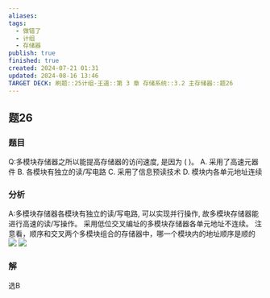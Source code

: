 ```yaml
---
aliases: 
tags:
  - 做错了
  - 计组
  - 存储器
publish: true
finished: true
created: 2024-07-21 01:31
updated: 2024-08-16 13:46
TARGET DECK: 刷题::25计组-王道::第 3 章 存储系统::3.2 主存储器::题26
---
```


## 题26
### 题目
Q:多模块存储器之所以能提高存储器的访问速度, 是因为 ( )。
A. 采用了高速元器件 B. 各模块有独立的读/写电路
C. 采用了信息预读技术 D. 模块内各单元地址连续
### 分析
A:多模块存储器各模块有独立的读/写电路, 可以实现并行操作, 故多模块存储器能进行高速的读/写操作。
采用低位交叉编址的多模块存储器各单元地址不连续。
注意看，顺序和交叉两个多模块组合的存储器中，哪一个模块内的地址顺序是顺的
![](https://img.hwenyi.tech/202407311548461.webp)
![](https://img.hwenyi.tech/202407311623078.webp)
### 解
选B
